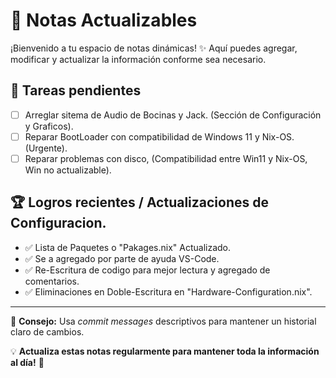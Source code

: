 # 📌 Notas Actualizables

¡Bienvenido a tu espacio de notas dinámicas! ✨ Aquí puedes agregar, modificar y actualizar la información conforme sea necesario.

## 📝 Tareas pendientes

- [ ] Arreglar sitema de Audio de Bocinas y Jack. (Sección de Configuración y Graficos).
- [ ] Reparar BootLoader con compatibilidad de Windows 11 y Nix-OS. (Urgente).
- [ ] Reparar problemas con disco, (Compatibilidad entre Win11 y Nix-OS, Win no actualizable).

## 🏆 Logros recientes / Actualizaciones de Configuracion.

- ✅ Lista de Paquetes o "Pakages.nix" Actualizado.
- ✅ Se a agregado por parte de ayuda VS-Code.
- ✅ Re-Escritura de codigo para mejor lectura y agregado de comentarios.
- ✅ Eliminaciones en Doble-Escritura en "Hardware-Configuration.nix".

---

📌 **Consejo:** Usa _commit messages_ descriptivos para mantener un historial claro de cambios.

💡 **Actualiza estas notas regularmente para mantener toda la información al día!** 🚀
